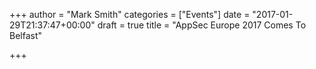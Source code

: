 +++
author = "Mark Smith"
categories = ["Events"]
date = "2017-01-29T21:37:47+00:00"
draft = true
title = "AppSec Europe 2017 Comes To Belfast"

+++
